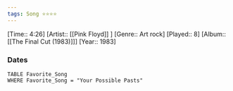 ```yaml
---
tags: Song ⭐⭐⭐⭐ 
---
```

[Time:: 4:26]
[Artist:: [[Pink Floyd]] ]
[Genre:: Art rock]
[Played:: 8]
[Album:: [[The Final Cut (1983)]]]
[Year:: 1983]
### Dates
````dataview
TABLE Favorite_Song
WHERE Favorite_Song = "Your Possible Pasts"
````